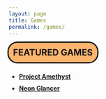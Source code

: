 ```yaml
---
layout: page
title: Games
permalink: /games/
---
```


<style>

.textstyle {
    outline: 3px solid;
    background-color: #ffb46e;
    font-weight: bold;
    border-radius: 20px;
    width: max-content;
    height: max-content;
    padding: 10px;
    font-size: 20px;
}

.linkstyle {
    padding-top: 10px;
    font-weight: bold;
}

</style>



<div class="textstyle">
FEATURED GAMES
</div>


<ul>
    <li>
        <div class="linkstyle">
            <a href="https://ozoney1911.github.io/games/projectamethyst/">Project Amethyst</a>
        </div>
    </li>
    <li>
        <div class="linkstyle">
            <a href="https://ozoney1911.github.io/games/neonglancer/">Neon Glancer</a>
        </div>
    </li>
<ul>

